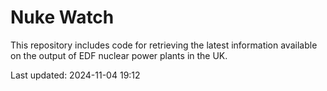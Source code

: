 # Nuke Watch

This repository includes code for retrieving the latest information available on the output of EDF nuclear power plants in the UK.

Last updated: 2024-11-04 19:12